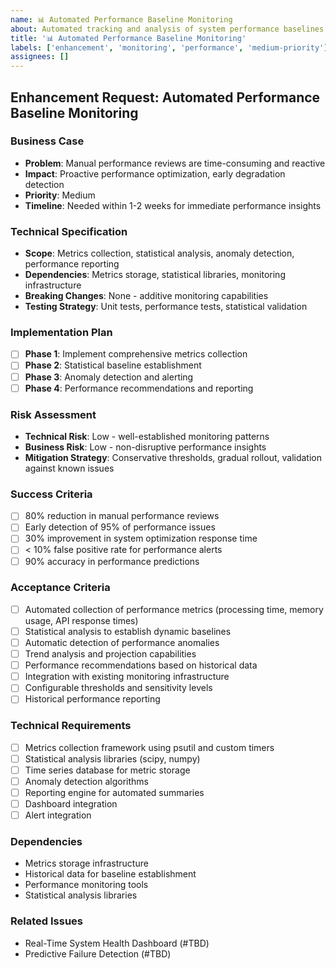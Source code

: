 ```yaml
---
name: 📊 Automated Performance Baseline Monitoring
about: Automated tracking and analysis of system performance baselines
title: '📊 Automated Performance Baseline Monitoring'
labels: ['enhancement', 'monitoring', 'performance', 'medium-priority']
assignees: []
---
```


## Enhancement Request: Automated Performance Baseline Monitoring

### Business Case
- **Problem**: Manual performance reviews are time-consuming and reactive
- **Impact**: Proactive performance optimization, early degradation detection
- **Priority**: Medium
- **Timeline**: Needed within 1-2 weeks for immediate performance insights

### Technical Specification
- **Scope**: Metrics collection, statistical analysis, anomaly detection, performance reporting
- **Dependencies**: Metrics storage, statistical libraries, monitoring infrastructure
- **Breaking Changes**: None - additive monitoring capabilities
- **Testing Strategy**: Unit tests, performance tests, statistical validation

### Implementation Plan
- [ ] **Phase 1**: Implement comprehensive metrics collection
- [ ] **Phase 2**: Statistical baseline establishment
- [ ] **Phase 3**: Anomaly detection and alerting
- [ ] **Phase 4**: Performance recommendations and reporting

### Risk Assessment
- **Technical Risk**: Low - well-established monitoring patterns
- **Business Risk**: Low - non-disruptive performance insights
- **Mitigation Strategy**: Conservative thresholds, gradual rollout, validation against known issues

### Success Criteria
- [ ] 80% reduction in manual performance reviews
- [ ] Early detection of 95% of performance issues
- [ ] 30% improvement in system optimization response time
- [ ] < 10% false positive rate for performance alerts
- [ ] 90% accuracy in performance predictions

### Acceptance Criteria
- [ ] Automated collection of performance metrics (processing time, memory usage, API response times)
- [ ] Statistical analysis to establish dynamic baselines
- [ ] Automatic detection of performance anomalies
- [ ] Trend analysis and projection capabilities
- [ ] Performance recommendations based on historical data
- [ ] Integration with existing monitoring infrastructure
- [ ] Configurable thresholds and sensitivity levels
- [ ] Historical performance reporting

### Technical Requirements
- [ ] Metrics collection framework using psutil and custom timers
- [ ] Statistical analysis libraries (scipy, numpy)
- [ ] Time series database for metric storage
- [ ] Anomaly detection algorithms
- [ ] Reporting engine for automated summaries
- [ ] Dashboard integration
- [ ] Alert integration

### Dependencies
- Metrics storage infrastructure
- Historical data for baseline establishment
- Performance monitoring tools
- Statistical analysis libraries

### Related Issues
- Real-Time System Health Dashboard (#TBD)
- Predictive Failure Detection (#TBD)